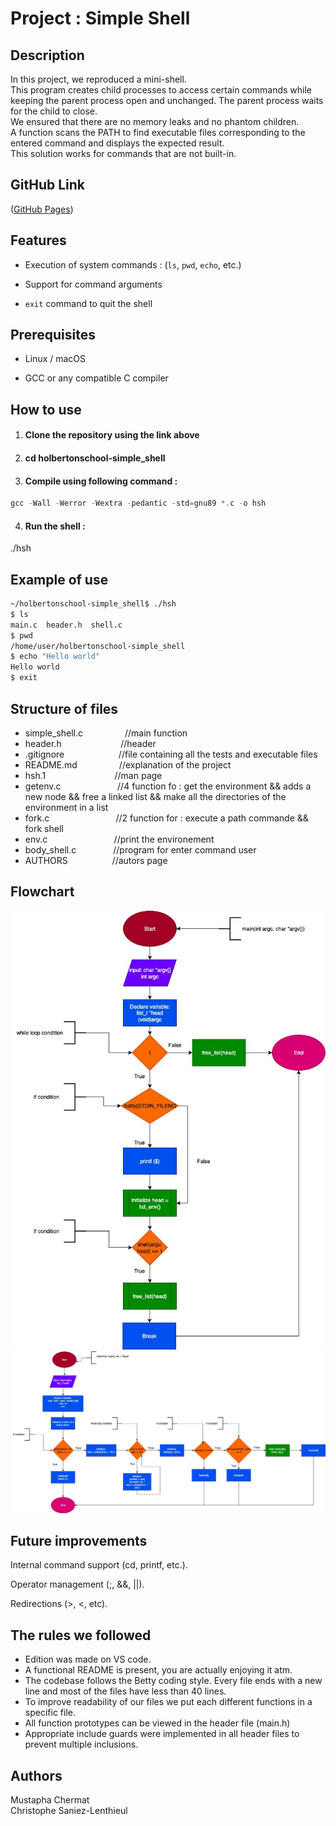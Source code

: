 # **Project : Simple Shell**

## Description

In this project, we reproduced a mini-shell.<br>
This program creates child processes to access certain commands while keeping the parent process open and unchanged. The parent process waits for the child to close.<br>
We ensured that there are no memory leaks and no phantom children.<br>
A function scans the PATH to find executable files corresponding to the entered command and displays the expected result.<br>
This solution works for commands that are not built-in.<br>

## GitHub Link

([GitHub Pages](https://github.com/Saniez-l/holbertonschool-simple_shell))

## Features

- Execution of system commands : (`ls`, `pwd`, `echo`, etc.)

- Support for command arguments

- `exit` command to quit the shell

## Prerequisites

- Linux / macOS

- GCC or any compatible C compiler

## How to use

1. #### Clone the repository using the link above

2. #### cd holbertonschool-simple_shell

3. #### Compile using following command :

```c
gcc -Wall -Werror -Wextra -pedantic -std=gnu89 *.c -o hsh
```

4. #### Run the shell :<br>
./hsh

## Example of use
```bash
~/holbertonschool-simple_shell$ ./hsh
$ ls
main.c  header.h  shell.c
$ pwd
/home/user/holbertonschool-simple_shell
$ echo "Hello world"
Hello world
$ exit
```
## Structure of files
+ simple_shell.c                    &nbsp;&nbsp;&nbsp;&nbsp;&nbsp;&nbsp;&nbsp;&nbsp;&nbsp;&nbsp;&nbsp;&nbsp;&nbsp;&nbsp;&nbsp;      //main function
+ header.h                  &nbsp;&nbsp;&nbsp;&nbsp;&nbsp;&nbsp;&nbsp;&nbsp;&nbsp;&nbsp;&nbsp;&nbsp;&nbsp;&nbsp;&nbsp;&nbsp;&nbsp;&nbsp;&nbsp;&nbsp;&nbsp;&nbsp;            //header
+ .gitignore               &nbsp;&nbsp;&nbsp;&nbsp;&nbsp;&nbsp;&nbsp;&nbsp;&nbsp;&nbsp;&nbsp; &nbsp;&nbsp;&nbsp;&nbsp;&nbsp;&nbsp;&nbsp;&nbsp;           //file containing all the tests and executable files
+ README.md                 &nbsp;&nbsp;&nbsp;&nbsp;&nbsp;&nbsp;&nbsp;&nbsp;&nbsp;&nbsp;&nbsp;&nbsp;&nbsp;&nbsp;&nbsp;            //explanation of the project
+ hsh.1             &nbsp;&nbsp;&nbsp;&nbsp;&nbsp;&nbsp;&nbsp;&nbsp;&nbsp;&nbsp;&nbsp;&nbsp;&nbsp;&nbsp;&nbsp;&nbsp;&nbsp;&nbsp;&nbsp;&nbsp;&nbsp;&nbsp;&nbsp;&nbsp;&nbsp;&nbsp; //man page
+ getenv.c        &nbsp;&nbsp;&nbsp;&nbsp;&nbsp;&nbsp;&nbsp;&nbsp;&nbsp;&nbsp;&nbsp;&nbsp;&nbsp;&nbsp;&nbsp;&nbsp;&nbsp;&nbsp;&nbsp;&nbsp;&nbsp;    //4 function fo : get the environment && adds a new node && free a linked list && make all the directories of the environment in a list
+ fork.c         &nbsp;&nbsp;&nbsp;&nbsp;&nbsp;&nbsp;&nbsp;&nbsp;&nbsp;&nbsp;&nbsp;&nbsp;&nbsp;&nbsp;&nbsp;&nbsp;&nbsp;&nbsp;&nbsp;&nbsp;&nbsp;&nbsp;&nbsp;&nbsp;&nbsp;&nbsp;//2 function for : execute a path commande && fork shell
+ env.c          &nbsp;&nbsp;&nbsp;&nbsp;&nbsp;&nbsp;&nbsp;&nbsp;&nbsp;&nbsp;&nbsp;&nbsp;&nbsp;&nbsp;&nbsp;&nbsp;&nbsp;&nbsp;&nbsp;&nbsp;&nbsp;&nbsp;&nbsp;&nbsp;&nbsp;  //print the environement
+ body_shell.c   &nbsp;&nbsp;&nbsp;&nbsp;&nbsp;&nbsp;&nbsp;&nbsp;&nbsp;&nbsp;&nbsp;&nbsp;&nbsp; //program for enter command user
+ AUTHORS    &nbsp;&nbsp;&nbsp;&nbsp;&nbsp;&nbsp;&nbsp;&nbsp;&nbsp;&nbsp;&nbsp;&nbsp;&nbsp;&nbsp;&nbsp;&nbsp;  //autors page

## Flowchart

![How the function works.](image/simple_shell.jpg)
![How the function works.](image/body_shell.jpg)

## Future improvements

Internal command support (cd, printf, etc.).

Operator management (;, &&, ||).

Redirections (>, <, etc).

## The rules we followed

+ Edition was made on VS code.
+ A functional README is present, you are actually enjoying it atm.
+ The codebase follows the Betty coding style. Every file ends with a new line and most of the files have less than 40 lines.
+ To improve readability of our files we put each different functions in a specific file.
+ All function prototypes can be viewed in the header file (main.h)
+ Appropriate include guards were implemented in all header files to prevent multiple inclusions.

## Authors
Mustapha Chermat<br>
Christophe Saniez-Lenthieul
